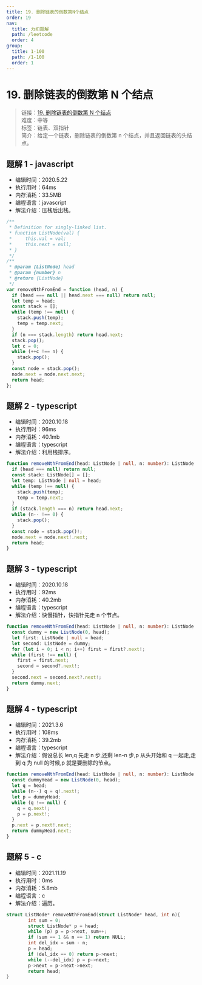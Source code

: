 ```yaml
---
title: 19. 删除链表的倒数第N个结点
order: 19
nav:
  title: 力扣题解
  path: /leetcode
  order: 4
group:
  title: 1-100
  path: /1-100
  order: 1
---
```


# 19. 删除链表的倒数第 N 个结点

> 链接：[19. 删除链表的倒数第 N 个结点](https://leetcode-cn.com/problems/remove-nth-node-from-end-of-list/)  
> 难度：中等  
> 标签：链表、双指针  
> 简介：给定一个链表，删除链表的倒数第 n 个结点，并且返回链表的头结点。

## 题解 1 - javascript

- 编辑时间：2020.5.22
- 执行用时：64ms
- 内存消耗：33.5MB
- 编程语言：javascript
- 解法介绍：压栈后出栈。

```javascript
/**
 * Definition for singly-linked list.
 * function ListNode(val) {
 *     this.val = val;
 *     this.next = null;
 * }
 */
/**
 * @param {ListNode} head
 * @param {number} n
 * @return {ListNode}
 */
var removeNthFromEnd = function (head, n) {
  if (head === null || head.next === null) return null;
  let temp = head;
  const stack = [];
  while (temp !== null) {
    stack.push(temp);
    temp = temp.next;
  }
  if (n === stack.length) return head.next;
  stack.pop();
  let c = 0;
  while (++c !== n) {
    stack.pop();
  }
  const node = stack.pop();
  node.next = node.next.next;
  return head;
};
```

## 题解 2 - typescript

- 编辑时间：2020.10.18
- 执行用时：96ms
- 内存消耗：40.1mb
- 编程语言：typescript
- 解法介绍：利用栈排序。

```typescript
function removeNthFromEnd(head: ListNode | null, n: number): ListNode | null {
  if (head === null) return null;
  const stack: ListNode[] = [];
  let temp: ListNode | null = head;
  while (temp !== null) {
    stack.push(temp);
    temp = temp.next;
  }
  if (stack.length === n) return head.next;
  while (n-- !== 0) {
    stack.pop();
  }
  const node = stack.pop()!;
  node.next = node.next!.next;
  return head;
}
```

## 题解 3 - typescript

- 编辑时间：2020.10.18
- 执行用时：92ms
- 内存消耗：40.2mb
- 编程语言：typescript
- 解法介绍：快慢指针，快指针先走 n 个节点。

```typescript
function removeNthFromEnd(head: ListNode | null, n: number): ListNode | null {
  const dummy = new ListNode(0, head);
  let first: ListNode | null = head;
  let second: ListNode = dummy;
  for (let i = 0; i < n; i++) first = first?.next!;
  while (first !== null) {
    first = first.next;
    second = second?.next!;
  }
  second.next = second.next?.next!;
  return dummy.next;
}
```

## 题解 4 - typescript

- 编辑时间：2021.3.6
- 执行用时：108ms
- 内存消耗：39.2mb
- 编程语言：typescript
- 解法介绍：假设总长 len,q 先走 n 步,还剩 len-n 步,p 从头开始和 q 一起走,走到 q 为 null 的时候,p 就是要删除的节点。

```typescript
function removeNthFromEnd(head: ListNode | null, n: number): ListNode | null {
  const dummyHead = new ListNode(0, head);
  let q = head;
  while (n--) q = q!.next!;
  let p = dummyHead;
  while (q !== null) {
    q = q.next!;
    p = p.next!;
  }
  p.next = p.next!.next;
  return dummyHead.next;
}
```

## 题解 5 - c

- 编辑时间：2021.11.19
- 执行用时：0ms
- 内存消耗：5.8mb
- 编程语言：c
- 解法介绍：遍历。

```c
struct ListNode* removeNthFromEnd(struct ListNode* head, int n){
        int sum = 0;
        struct ListNode* p = head;
        while (p) p = p->next, sum++;
        if (sum == 1 && n == 1) return NULL;
        int del_idx = sum - n;
        p = head;
        if (del_idx == 0) return p->next;
        while (--del_idx) p = p->next;
        p->next = p->next->next;
        return head;
}
```
